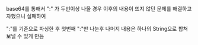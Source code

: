 base64를 통해서 ":" 가 두번이상 나올 경우 이후의 내용이 뜨지 않던 문제를 해결하고자했으니 실패하여

":"를 기준으로 파싱한 후 첫번째 ":"만 나눈후 나머지 내용은 하나의 String으로 합쳐 보낼 수 있게 만듬
